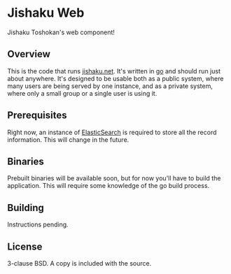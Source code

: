 Jishaku Web
===========

Jishaku Toshokan's web component!

Overview
--------

This is the code that runs [jishaku.net](http://www.jishaku.net/). It's written
in [go](http://golang.org/) and should run just about anywhere. It's designed to
be usable both as a public system, where many users are being served by one
instance, and as a private system, where only a small group or a single user is
using it.

Prerequisites
-------------

Right now, an instance of [ElasticSearch](http://www.elasticsearch.org/) is
required to store all the record information. This will change in the future.

Binaries
--------

Prebuilt binaries will be available soon, but for now you'll have to build the
application. This will require some knowledge of the go build process.

Building
--------

Instructions pending.

License
-------

3-clause BSD. A copy is included with the source.

